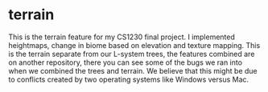 # terrain

This is the terrain feature for my CS1230 final project. I implemented heightmaps, change in biome based on elevation and texture mapping. This is the terrain separate from our L-system trees, the features combined are on another repository, there you can see some of the bugs we ran into when we combined the trees and terrain. We believe that this might be due to conflicts created by two operating systems like Windows versus Mac. 

